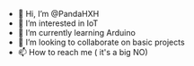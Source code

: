 - 👋 Hi, I’m @PandaHXH
- 👀 I’m interested in IoT
- 🌱 I’m currently learning Arduino 
- 💞️ I’m looking to collaborate on basic projects
- 📫 How to reach me ( it's a big NO)

<!---
PandaHXH/PandaHXH is a ✨ special ✨ repository because its `README.md` (this file) appears on your GitHub profile.
You can click the Preview link to take a look at your changes.
--->

